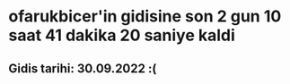 # ofarukbicer'in gidisine son 2 gun 10 saat 41 dakika 20 saniye kaldi

## Gidis tarihi: 30.09.2022 :(